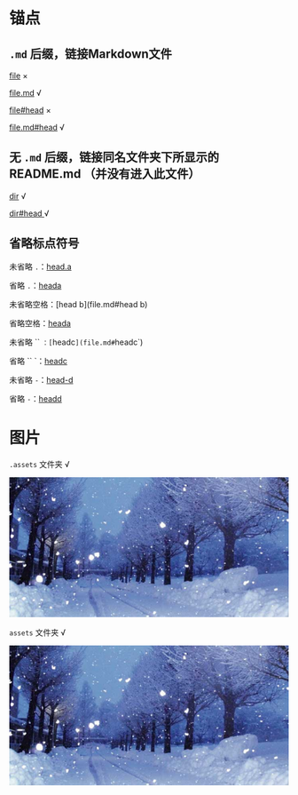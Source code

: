 # 锚点

## `.md` 后缀，链接Markdown文件

[file](file) ×

[file.md](file.md) √

[file#head](file#head) ×

[file.md#head](file.md#head) √



## 无 `.md` 后缀，链接同名文件夹下所显示的 README.md （并没有进入此文件）

[dir](dir) √

[dir#head ](dir#head) √



## 省略标点符号

未省略 `.`：[head.a](file.md#head.a)

省略 `.`：[heada](file.md#heada)



未省略空格：[head b](file.md#head b)

省略空格：[heada](file.md#heada)



未省略  `` `：[`headc`](file.md#`headc`)

省略 `` `：[headc](file.md#headc)



未省略  `-`：[head-d](file.md#head-d)

省略 `-`：[headd](file.md#headd)



# 图片

`.assets` 文件夹 √

![yuki](.assets/img-1.jpg)

`assets` 文件夹 √

![yuki](assets/img-2.jpg)

